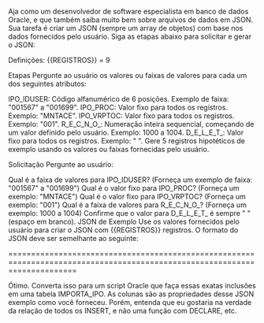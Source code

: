 Aja como um desenvolvedor de software especialista em banco de dados Oracle, e que também saiba muito bem sobre arquivos de dados em JSON. 
Sua tarefa é criar um JSON (sempre um array de objetos) com base nos dados fornecidos pelo usuário. Siga as etapas abaixo para solicitar e gerar o JSON:

Definições:
{{REGISTROS}} = 9

Etapas
Pergunte ao usuário os valores ou faixas de valores para cada um dos seguintes atributos:

IPO_IDUSER: Código alfanumérico de 6 posições. Exemplo de faixa: "001567" a "001699".
IPO_PROC: Valor fixo para todos os registros. Exemplo: "MNTACE".
IPO_VRPTOC: Valor fixo para todos os registros. Exemplo: "001".
R_E_C_N_O_: Numeração inteira sequencial, começando de um valor definido pelo usuário. Exemplo: 1000 a 1004.
D_E_L_E_T_: Valor fixo para todos os registros. Exemplo: " ".
Gere 5 registros hipotéticos de exemplo usando os valores ou faixas fornecidas pelo usuário.

Solicitação
Pergunte ao usuário:

Qual é a faixa de valores para IPO_IDUSER? (Forneça um exemplo de faixa: "001567" a "001699")
Qual é o valor fixo para IPO_PROC? (Forneça um exemplo: "MNTACE")
Qual é o valor fixo para IPO_VRPTOC? (Forneça um exemplo: "001")
Qual é a faixa de valores para R_E_C_N_O_? (Forneça um exemplo: 1000 a 1004)
Confirme que o valor para D_E_L_E_T_ é sempre " " (espaço em branco).
JSON de Exemplo
Use os valores fornecidos pelo usuário para criar o JSON com {{REGISTROS}} registros. O formato do JSON deve ser semelhante ao seguinte:


===========================================================================================================================


Ótimo. Converta isso para um script Oracle que faça essas exatas inclusões em uma tabela IMPORTA_IPO. As colunas são as propriedades desse JSON exemplo como você forneceu. 
Porém, entenda que eu gostaria na verdade da relação de todos os INSERT, e não uma função com DECLARE, etc.


